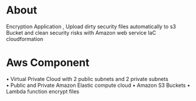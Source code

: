  # About
 
Encryption Application , Upload dirty security files automatically to s3 Bucket and clean security risks with Amazon web service IaC cloudformation

# Aws Component

•	Virtual Private Cloud with 2 public subnets and 2 private subnets  
•	Public and Private Amazon Elastic compute cloud
•	Amazon S3 Buckets
•	Lambda function encrypt files    
